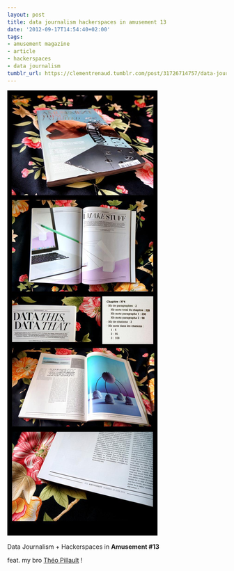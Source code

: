 ```yaml
---
layout: post
title: data journalism hackerspaces in amusement 13
date: '2012-09-17T14:54:40+02:00'
tags:
- amusement magazine
- article
- hackerspaces
- data journalism
tumblr_url: https://clementrenaud.tumblr.com/post/31726714757/data-journalism-hackerspaces-in-amusement-13
---
```

 ![](/img/tumblr/tumblr_mahvv56aj61ruxvcko1_1280.jpg)  

Data Journalism + Hackerspaces&nbsp;in **Amusement #13**

feat. my bro [Théo Pillault](http://theopillault.com)&nbsp;!

